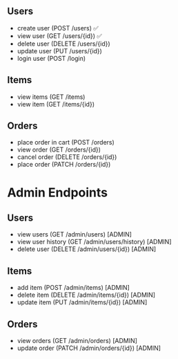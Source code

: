 ## Users
- create user (POST /users) ✅
- view user (GET /users/{id}) ✅
- delete user (DELETE /users/{id})
- update user (PUT /users/{id}) 
- login user (POST /login) 

## Items
- view items (GET /items)
- view item (GET /items/{id})

## Orders
- place order in cart (POST /orders)
- view order (GET /orders/{id})
- cancel order (DELETE /orders/{id})
- place order (PATCH /orders/{id})

# Admin Endpoints
## Users
- view users (GET /admin/users) [ADMIN]
- view user history (GET /admin/users/history) [ADMIN]
- delete user (DELETE /admin/users/{id}) [ADMIN]

## Items
- add item (POST /admin/items) [ADMIN]
- delete item (DELETE /admin/items/{id}) [ADMIN]
- update item (PUT /admin/items/{id}) [ADMIN]

## Orders
- view orders (GET /admin/orders) [ADMIN]
- update order (PATCH /admin/orders/{id}) [ADMIN]

